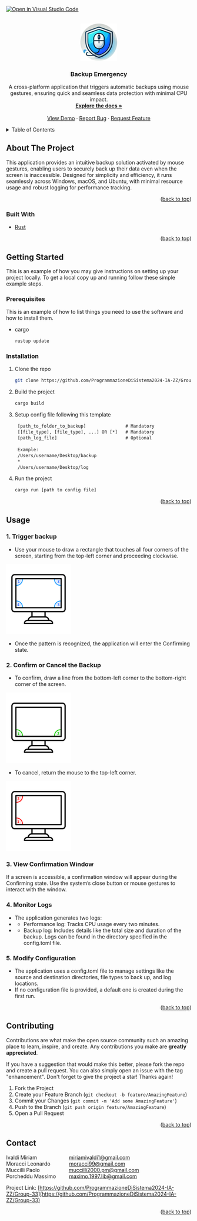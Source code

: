 [![Open in Visual Studio Code](https://classroom.github.com/assets/open-in-vscode-2e0aaae1b6195c2367325f4f02e2d04e9abb55f0b24a779b69b11b9e10269abc.svg)](https://github.dev/ProgrammazioneDiSistema2024-IA-ZZ/Group-33)
<div id="top"></div>
<!--
*** Thanks for checking out the Best-README-Template. If you have a suggestion
*** that would make this better, please fork the repo and create a pull request
*** or simply open an issue with the tag "enhancement".
*** Don't forget to give the project a star!
*** Thanks again! Now go create something AMAZING! :D
-->







<!-- PROJECT LOGO -->
<br />
<div align="center">
  <a href="https://github.com/github_username/repo_name">
    <img src="image/logo.png" alt="Logo" style="width: 20%; max-width: 200px; height: auto;">
  </a>

<h3 align="center">Backup Emergency</h3>

  <p align="center">
    A cross-platform application that triggers automatic backups using mouse gestures, ensuring quick and seamless data protection with minimal CPU impact.
    <br />
    <a href="https://github.com/ProgrammazioneDiSistema2024-IA-ZZ/Group-33"><strong>Explore the docs »</strong></a>
    <br />
    <br />
    <a href="https://github.com/ProgrammazioneDiSistema2024-IA-ZZ/Group-33">View Demo</a>
    ·
    <a href="https://github.com/ProgrammazioneDiSistema2024-IA-ZZ/Group-33/issues">Report Bug</a>
    ·
    <a href="https://github.com/ProgrammazioneDiSistema2024-IA-ZZ/Group-33/issues">Request Feature</a>
  </p>
</div>



<!-- TABLE OF CONTENTS -->
<details>
  <summary>Table of Contents</summary>
  <ol>
    <li>
      <a href="#about-the-project">About The Project</a>
      <ul>
        <li><a href="#built-with">Built With</a></li>
      </ul>
    </li>
    <li>
      <a href="#getting-started">Getting Started</a>
      <ul>
        <li><a href="#prerequisites">Prerequisites</a></li>
        <li><a href="#installation">Installation</a></li>
      </ul>
    </li>
    <li><a href="#usage">Usage</a></li>
    <li><a href="#contributing">Contributing</a></li>
    <li><a href="#contact">Contact</a></li>
  </ol>
</details>



<!-- ABOUT THE PROJECT -->
## About The Project
This application provides an intuitive backup solution activated by mouse gestures, enabling users
to securely back up their data even when the screen is inaccessible. Designed for simplicity and
efficiency, it runs seamlessly across Windows, macOS, and Ubuntu, with minimal resource usage and
robust logging for performance tracking.

<p align="right">(<a href="#top">back to top</a>)</p>



### Built With

* [Rust](https://www.rust-lang.org/it)


<p align="right">(<a href="#top">back to top</a>)</p>


<!-- GETTING STARTED -->
## Getting Started

This is an example of how you may give instructions on setting up your project locally.
To get a local copy up and running follow these simple example steps.

### Prerequisites

This is an example of how to list things you need to use the software and how to install them.
* cargo
  ```sh
  rustup update
  ```

### Installation

1. Clone the repo
   ```sh
   git clone https://github.com/ProgrammazioneDiSistema2024-IA-ZZ/Group-33.git
   ```
2. Build the project
   ```sh
   cargo build
   ```
3. Setup config file following this template

   ```
    [path_to_folder_to_backup]               # Mandatory
    [[file_type], [file_type], ...] OR [*]   # Mandatory  
    [path_log_file]                          # Optional 
    
    Example:  
    /Users/username/Desktop/backup  
    *  
    /Users/username/Desktop/log
    ```

4. Run the project
   ```sh
   cargo run [path to config file]
   ```

<p align="right">(<a href="#top">back to top</a>)</p>



<!-- USAGE EXAMPLES -->
## Usage

### 1. Trigger backup
- Use your mouse to draw a rectangle that touches all four corners of the screen, starting from the top-left corner and proceeding clockwise.
  
![demo.png](image/demo.png)

- Once the pattern is recognized, the application will enter the Confirming state.
### 2. Confirm or Cancel the Backup
- To confirm, draw a line from the bottom-left corner to the bottom-right corner of the screen.

![confirm.png](image/confirm.png)

- To cancel, return the mouse to the top-left corner.
  
![cancel.png](image/cancel.png)

### 3. View Confirmation Window
If a screen is accessible, a confirmation window will appear during the Confirming state. Use the system’s close button or mouse gestures to interact with the window.
### 4. Monitor Logs
- The application generates two logs:
- - Performance log: Tracks CPU usage every two minutes.
- - Backup log: Includes details like the total size and duration of the backup.
    Logs can be found in the directory specified in the config.toml file.
### 5. Modify Configuration
- The application uses a config.toml file to manage settings like the source and destination directories, file types to back up, and log locations.
- If no configuration file is provided, a default one is created during the first run.

<p align="right">(<a href="#top">back to top</a>)</p>





<!-- CONTRIBUTING -->
## Contributing

Contributions are what make the open source community such an amazing place to learn, inspire, and create. Any contributions you make are **greatly appreciated**.

If you have a suggestion that would make this better, please fork the repo and create a pull request. You can also simply open an issue with the tag "enhancement".
Don't forget to give the project a star! Thanks again!

1. Fork the Project
2. Create your Feature Branch (`git checkout -b feature/AmazingFeature`)
3. Commit your Changes (`git commit -m 'Add some AmazingFeature'`)
4. Push to the Branch (`git push origin feature/AmazingFeature`)
5. Open a Pull Request

<p align="right">(<a href="#top">back to top</a>)</p>



<!-- CONTACT -->
## Contact

Ivaldi Miriam&nbsp;&nbsp;&nbsp;&nbsp;&nbsp;&nbsp;&nbsp;&nbsp;&nbsp;&nbsp;&nbsp;&nbsp;&nbsp;&nbsp;&nbsp;&nbsp;&nbsp;&nbsp;&nbsp;&nbsp;&nbsp;&nbsp;miriamivaldi1@gmail.com  
Moracci Leonardo&nbsp;&nbsp;&nbsp;&nbsp;&nbsp;&nbsp;&nbsp;&nbsp;&nbsp;&nbsp;&nbsp;&nbsp;&nbsp;moracci99@gmail.com  
Muccilli Paolo&nbsp;&nbsp;&nbsp;&nbsp;&nbsp;&nbsp;&nbsp;&nbsp;&nbsp;&nbsp;&nbsp;&nbsp;&nbsp;&nbsp;&nbsp;&nbsp;&nbsp;&nbsp;&nbsp;&nbsp;muccilli2000.pm@gmail.com  
Porcheddu Massimo&nbsp;&nbsp;&nbsp;&nbsp;&nbsp;&nbsp;&nbsp;&nbsp;&nbsp;maximo.1997.lib@gmail.com






Project Link: [https://github.com/ProgrammazioneDiSistema2024-IA-ZZ/Group-33](https://github.com/ProgrammazioneDiSistema2024-IA-ZZ/Group-33)

<p align="right">(<a href="#top">back to top</a>)</p>









